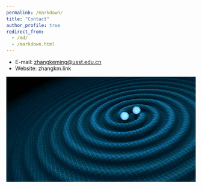 ```yaml
---
permalink: /markdown/
title: "Contact"
author_profile: true
redirect_from: 
  - /md/
  - /markdown.html
---
```


* E-mail: zhangkeming@usst.edu.cn
* Website: zhangkm.link

![](/images/yinglibo.gif)